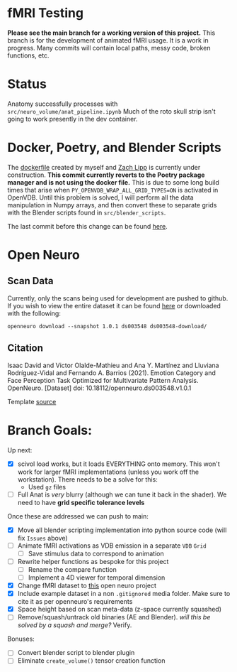 # fMRI Testing
**Please see the main branch for a working version of this project.**
This branch is for the development of animated fMRI usage. It is a work in progress. Many commits will contain local paths, messy code, broken functions, etc.

# Status
Anatomy successfully processes with `src/neuro_volume/anat_pipeline.ipynb`
Much of the roto skull strip isn't going to work presently in the dev container.

# Docker, Poetry, and Blender Scripts
The [dockerfile](https://github.com/joachimbbp/openvdb_docker) created by myself and [Zach Lipp](https://github.com/zachlipp) is currently under construction. **This commit currently reverts to the Poetry package manager and is not using the docker file.** This is due to some  long build times that arise when `PY_OPENVDB_WRAP_ALL_GRID_TYPES=ON` is activated in OpenVDB. Until this problem is solved, I will perform all the data manipulation in Numpy arrays, and then convert these to separate grids with the Blender scripts found in `src/blender_scripts`.

The last commit before this change can be found [here](https://github.com/joachimbbp/neurovolume/tree/0525ba0786782e71f84ca09189ae85bd7adfeb5b).

# Open Neuro
## Scan Data
Currently, only the scans being used for development are pushed to github. If you wish to view the entire dataset it can be found [here](https://openneuro.org/datasets/ds003548/versions/1.0.1) or downloaded with the following:

 `openneuro download --snapshot 1.0.1 ds003548 ds003548-download/`
## Citation
Isaac David and Victor Olalde-Mathieu and Ana Y. Martínez and Lluviana Rodríguez-Vidal and Fernando A. Barrios (2021). Emotion Category and Face Perception Task Optimized for Multivariate Pattern Analysis. OpenNeuro. [Dataset] doi: 10.18112/openneuro.ds003548.v1.0.1

Template [source](https://github.com/Angeluz-07/MRI-preprocessing-techniques/tree/main/assets/templates)

# Branch Goals:
Up next:
- [x]  scivol load works, but it loads EVERYTHING onto memory. This won't work for larger fMRI implementations (unless you work off the workstation). There needs to be a solve for this:
    - Used `gz` files
- [ ] Full Anat is *very* blurry (although we can tune it back in the shader). We need to have **grid specific tolerance levels**

Once these are addressed we can push to main:
- [x] Move all blender scripting implementation into python source code (will fix `Issues` above)
- [ ] Animate fMRI activations as VDB emission in a separate `VDB` `Grid`
    - [ ] Save stimulus data to correspond to animation
- [ ] Rewrite helper functions as bespoke for this project
    - [ ] Rename the compare function
    - [ ] Implement a 4D viewer for temporal dimension
- [x] Change fMRI dataset to [this](https://openneuro.org/datasets/ds003548/versions/1.0.1) open neuro project
- [x] Include example dataset in a non `.gitignored` media folder. Make sure to cite it            as per openneuro's requirements
- [x] Space height based on scan meta-data (z-space currently squashed)
- [ ] Remove/squash/untrack old binaries (AE and Blender). *will this be solved by a squash and merge?* Verify.

Bonuses:
- [ ] Convert blender script to blender plugin
- [ ] Eliminate `create_volume()` tensor creation function 
